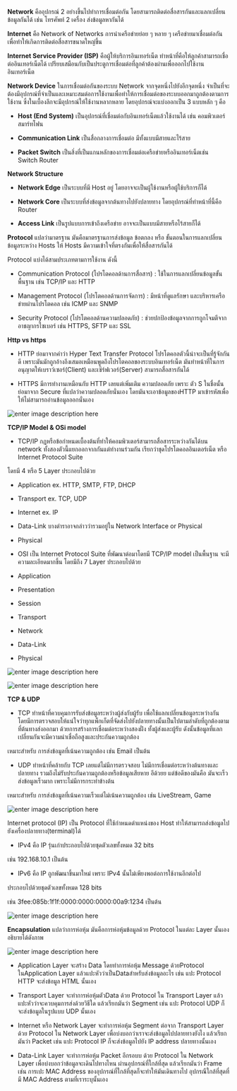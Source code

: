 ﻿**Network** 
คืออุปกรณ์ 2 อย่างขึ้นไปทำการเชื่อมต่อกัน โดยสามารถติดต่อสื่อสารกันและแลกเปลี่ยนข้อมูลกันได้ เช่น โทรศัพท์ 2 เครื่อง ส่งข้อมูลหากันได้

**Internet** 
คือ Network of Networks การนำเครือข่ายย่อย ๆ หลาย ๆ เครือข่ายมาเชื่อมต่อกัน เพื่อทำให้เกิดการติดต่อสื่อสารขนาดใหญ่ขึ้น

**Internet Service Provider  (ISP)**
คือผู้ให้บริการอินเทอร์เน็ต ทำหน้าที่คือให้ลูกค้าสามารถเชื่อต่ออินเทอร์เน็ตได้ เปรียบเสมือนกับเป็นประตูการเชื่อมต่อที่ลูกค้าต้องผ่านเพื่อออกไปใช้งานอินเทอร์เน็ต

**Network Device** 
ในการเชื่อมต่อกันของระบบ Network จากจุดหนึ่งไปยังอีกจุดหนึ่ง จำเป็นที่จะต้องมีอุปกรณ์ที่จำเป็นและเหมาะสมต่อการใช้งานเพื่อทำให้การเชื่อมต่อของระบบออกมาถูกต้องตามการใช้งาน ซึ่งในเบื้องลึกจะมีอุปกรณ์ให้ใช้งานหลากหลาย โดยอุปกรณ์จะแบ่งออกเป็น 3 แบบหลัก ๆ คือ

-   **Host (End System)** เป็นอุปกรณ์ที่เชื่อมต่อกับอินเทอร์เน็ตแล้วใช้งานได้ เช่น คอมพิวเตอร์ สมาร์ทโฟน
    
-   **Communication Link** เป็นสื่อกลางการเชื่อมต่อ มีทั้งแบบมีสายและไร้สาย
    
-   **Packet Switch** เป็นสิ่งที่เป็นแกนหลักของการเชื่อมต่อเครือข่ายหรืออินเทอร์เน็ตเช่น Switch Router
    

**Network Structure**

-   **Network Edge** เป็นระบบที่มี Host อยู่ โดยอาจจะเป็นผู้ใช้งานหรือผู้ใช้บริการก็ได้
    
-   **Network Core** เป็นระบบที่ส่งข้อมูลจากต้นทางไปยังปลายทาง โดยอุปกรณ์ที่ทำหน้าที่นี้คือ Router
    
-   **Access Link** เป็นรูปแบบการเข้าถึงเครือข่าย อาจจะเป็นแบบมีสายหรือไร้สายก็ได้

**Protocol**
แปลว่ามาตรฐาน มันคือมาตรฐานการส่งข้อมูล ข้อตกลง หรือ ขั้นตอนในการแลกเปลี่ยนข้อมูลระหว่าง Hosts ให้ Hosts มีความเข้าใจที่ตรงกันเพื่อให้สื่อสารกันได้

  

Protocol แบ่งได้สามประเภทตามการใช้งาน ดังนี้

- Communication Protocol (โปรโตคอลด้านการสื่อสาร) : ใช้ในการแลกเปลี่ยนข้อมูลขั้นพื้นฐาน เช่น TCP/IP และ HTTP

- Management Protocol (โปรโตคอลด้านการจัดการ) : มีหน้าที่ดูแลรักษา และบริหารเครือข่ายผ่านโปรโตคอล เช่น ICMP และ SNMP

- Security Protocol (โปรโตคอลด้านความปลอดภัย) : ช่วยปกป้องข้อมูลจากการถูกโจมตีจากอาชญากรไซเบอร์ เช่น HTTPS, SFTP และ SSL

  
  
  

**Http vs https**

  

- HTTP ย่อมาจากคำว่า Hyper Text Transfer Protocol โปรโตคอลตัวนี้น่าจะเป็นที่รู้จักกันดี เพราะมันมักถูกอ้างถึงเสมอเหมือนพูดถึงโปรโตคอลของระบบอินเทอร์เน็ต มันทำหน้าที่ในการอนุญาตให้เบราว์เซอร์(Client) และเซิร์ฟเวอร์(Server) สามารถสื่อสารกันได้

- HTTPS มีการทำงานเหมือนกับ HTTP เลยแต่เพิ่มเติม ความปลอดภัย เพราะ ตัว S ในชื่อนั้นย่อมาจาก Secure ที่แปลว่าความปลอดภัยนั่นเอง โดยมันจะเอาข้อมูลของHTTP มาเข้ารหัสเพื่อให้ไม่สามารถอ่านข้อมูลออกนั่นเอง

  

![enter image description here](https://cdn.discordapp.com/attachments/962393643988164628/1033043245481087056/unknown.png)

  
  
  

**TCP/IP Model & OSi model**

  

- TCP/IP กฏหรือข้อกำหนดเบื้องต้นที่ทำให้คอมพิวเตอร์สามารถสื่อสารระหว่างกันได้บน network ทั้งสองตัวนี้แยกออกจากกันแต่ทำงานร่วมกัน เรียกว่าชุดโปรโตคอลอินเตอร์เน็ต หรือ Internet Protocol Suite

โดยมี 4 หรือ 5 Layer ประกอบไปด้วย

- Application ex. HTTP, SMTP, FTP, DHCP

- Transport ex. TCP, UDP

- Internet ex. IP

- Data-Link บางตำราอาจกล่าวว่ารวมอยู่ใน Network Interface or Physical

- Physical

- OSI เป็น Internet Protocol Suite ที่พัฒนาต่อมาโดยมี TCP/IP model เป็นพื้นฐาน จะมีความละเอียดมากขึ้น โดยมีถึง 7 Layer ประกอบไปด้วย

- Application

- Presentation

- Session

- Transport

- Network

- Data-Link

- Physical

  

![enter image description here](https://cdn.discordapp.com/attachments/962393643988164628/1033043245992771614/unknown.png)

  

![enter image description here](https://cdn.discordapp.com/attachments/962393643988164628/1033043246659670056/unknown.png)

  
  
  

**TCP & UDP**

  

- TCP ทำหน้าที่ควบคุมการรับส่งข้อมูลระหว่างผู้ส่งกับผู้รับ เพื่อใช้แลกเปลี่ยนข้อมูลระหว่างกัน โดยมีการตรวจสอบให้แน่ใจว่าทุกแพ็กเก็ตที่จัดส่งไปยังปลายทางนั้นเป็นไปตามลำดับที่ถูกต้องตามที่ต้นทางส่งออกมา ด้วยการสร้างการเชื่อมต่อระหว่างสองฝั่ง ทั้งผู้ส่งและผู้รับ ดังนั้นข้อมูลที่แลกเปลี่ยนกันจะมีความน่าเชื่อถือสูงและประกันความถูกต้อง

เหมาะสำหรับ การส่งข้อมูลที่เน้นความถูกต้อง เช่น Email เป็นต้น

- UDP ทำหน้าที่คล้ายกับ TCP เลยแต่ไม่มีการตรวจสอบ ไม่มีการเชื่อมต่อระหว่างต้นทางและปลายทาง รวมถึงไม่รับประกันความถูกต้องหรือข้อมูลเสียหาย อีด้วยย แต่ข้อดีของมันคือ มันจะเร็วส่งข้อมูลเร็วมาก เพราะไม่มีการกระทำข้างต้น

เหมาะสำหรับ การส่งข้อมูลที่เน้นความเร็วแต่ไม่เน้นความถูกต้อง เช่น LiveStream, Game

  

![enter image description here](https://cdn.discordapp.com/attachments/962393643988164628/1033043247150407700/unknown.png)

  
  
  
  
  
  
  
  
  

Internet protocol (IP) เป็น Protocol ที่ใช้กำหนดตำแหน่งของ Host ทำให้สามารถส่งข้อมูลไปยังเครื่องปลายทาง(terminal)ได้

  

- IPv4 คือ IP รุ่นเก่าประกอบไปด้วยชุดตัวเลขทั้งหมด 32 bits

เช่น 192.168.10.1 เป็นต้น

- IPv6 คือ IP ถูกพัฒนาขึ้นมาใหม่ เพราะ IPv4 นั้นไม่เพียงพอต่อการใช้งานอีกต่อไป

ประกอบไปด้วยชุดตัวเลขทั้งหมด 128 bits

เช่น 3fee:085b:1f1f:0000:0000:0000:00a9:1234 เป็นต้น

  

![enter image description here](https://cdn.discordapp.com/attachments/962393643988164628/1033043247540469841/unknown.png)

  
  
  
  

**Encapsulation**
 แปลว่าการห่อหุ้ม มันคือการห่อหุ้มข้อมูลด้วย Protocol ในแต่ละ Layer นั้นเอง อธิบายได้ดังภาพ

  

![enter image description here](https://cdn.discordapp.com/attachments/962393643988164628/1033043245044871228/unknown.png)

  

- Application Layer จะสร้าง Data โดยทำการห่อหุ้ม Message ด้วยProtocol ในApplication Layer แล้วแปะหัวว่าเป็นDataสำหรับส่งข้อมูลอะไร เช่น แปะ Protocol HTTP จะส่งข้อมูล HTML นั้นเอง

  

- Transport Layer จะทำการห่อหุ้มตัวData ด้วย Protocol ใน Transport Layer แล้วแปะหัวว่าจะควบคุมการส่งด้วยวิธีใด แล้วเรียกมันว่า Segment เช่น แปะ Protocol UDP ก็จะส่งข้อมูลในรูปแบบ UDP นั้นเอง

  

- Internet หรือ Network Layer จะทำการห่อหุ้ม Segment ต่อจาก Transport Layer ด้วย Protocol ใน Network Layer เพื่อบ่งบอกว่าเราจะส่งข้อมูลไปปลายทางยังไง แล้วเรียกมันว่า Packet เช่น แปะ Protocol IP ก็จะส่งข้อมูลไปยัง IP address ปลายทางนั้นเอง

  

- Data-Link Layer จะทำการห่อหุ้ม Packet อีกรอบบ ด้วย Protocol ใน Network Layer เพื่อบ่งบอกว่าข้อมูลจะเดินไปทางไหน ผ่านอุปกรณ์​ที่ใกล้ที่สุด แล้วเรียกมันว่า Frame เช่น การเปะ MAC Address ของอุปกรณ์ที่ใกล้ที่สุดก็จะทำให้มันเดินทางไป อุปกรณืใกล้ที่สุดที่มี MAC Address ตามที่เราระบุนั้นเอง

